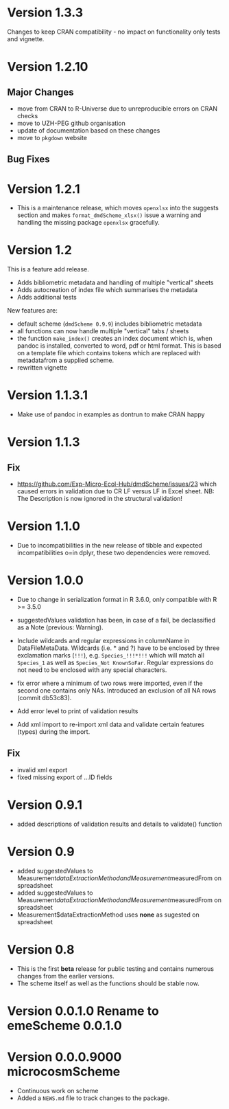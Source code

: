 # Version 1.3.3
Changes to keep CRAN compatibility - no impact on functionality only tests and vignette.

# Version 1.2.10
## Major Changes
* move from CRAN to R-Universe due to unreproducible errors on CRAN checks
* move to UZH-PEG github organisation
* update of documentation based on these changes
* move to `pkgdown` website

## Bug Fixes

# Version 1.2.1
* This is a maintenance release, which moves `openxlsx` into the suggests section and makes 
`format_dmdScheme_xlsx()` issue a warning and handling the missing package `openxlsx` gracefully.

# Version 1.2

This is a feature add release.
* Adds bibliometric metadata and handling of multiple "vertical" sheets
* Adds autocreation of index file which summarises the metadata
* Adds additional tests

New features are:
* default scheme (`dmdScheme 0.9.9`) includes bibliometric metadata
* all functions can now handle multiple "vertical" tabs / sheets
* the function `make_index()` creates an index document which is, when pandoc is installed, converted to word, pdf or html format. This is based on a template file which contains tokens which are replaced with metadatafrom a supplied scheme.
* rewritten vignette


# Version 1.1.3.1
* Make use of pandoc in examples as dontrun to make CRAN happy

# Version 1.1.3

## Fix
* https://github.com/Exp-Micro-Ecol-Hub/dmdScheme/issues/23 which caused errors in validation due to CR LF versus LF in Excel sheet.
NB: The Description is now ignored in the structural validation!

# Version 1.1.0

* Due to incompatibilities in the new release of tibble and expected incompatibilities o=in dplyr, these two dependencies were removed.

# Version 1.0.0

* Due to change in serialization format in R 3.6.0, only compatible with R >= 3.5.0 

* suggestedValues validation has been, in case of a fail, be declassified as a Note (previous: Warning).
* Include wildcards and regular expressions in columnName in DataFileMetaData. Wildcards (i.e. * and ?) have to be enclosed by three exclamation marks (`!!!`), e.g. `Species_!!!*!!!` which will match all `Species_1` as well as `Species_Not KnownSoFar`. Regular expressions do not need to be enclosed with any special characters.
* fix error where a minimum of two rows were imported, even if the second one contains only NAs. Introduced an exclusion of all NA rows (commit db53c83).
* Add error level to print of validation results
* Add xml import to re-import xml data and validate certain features (types) during the import.

## Fix
* invalid xml export
* fixed missing export of ...ID fields


# Version 0.9.1

* added descriptions of validation results and details to validate() function

# Version 0.9
* added suggestedValues to Measurement$dataExtractionMethod and Measurement$measuredFrom on spreadsheet
* added suggestedValues to Measurement$dataExtractionMethod and Measurement$measuredFrom on spreadsheet
* Measurement$dataExtractionMethod uses **none** as sugested on spreadsheet

# Version 0.8
* This is the first **beta** release for public testing and contains numerous changes from the earlier versions.
* The scheme itself as well as the functions should be stable now.

# Version 0.0.1.0 Rename to emeScheme 0.0.1.0

# Version 0.0.0.9000 microcosmScheme 

* Continuous work on scheme
* Added a `NEWS.md` file to track changes to the package.


